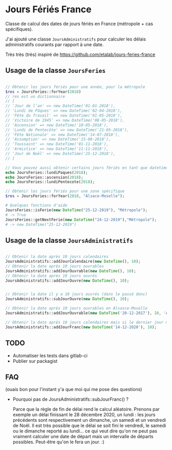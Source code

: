 # Jours Fériés France

Classe de calcul des dates de jours fériés en France (métropole + cas spécifiques).

J'ai ajouté une classe `JoursAdministratifs` pour calculer les délais administratifs courants par rapport à une date.

Très très (très) inspiré de https://github.com/etalab/jours-feries-france

## Usage de la classe `JoursFeries`

```php

// Obtenir les jours fériés pour une année, pour la métropole
$res = JoursFeries::forYear(2018)
// res est un dictionnaire
// [
// 'Jour de l’an' => new DateTime('01-01-2018'),
// 'Lundi de Pâques' => new DateTime('02-04-2018'),
// 'Fête du Travail' => new DateTime('01-05-2018'),
// 'Victoire de 1945' => new DateTime('08-05-2018'),
// 'Ascension' => new DateTime('10-05-2018'),
// 'Lundi de Pentecôte' => new DateTime('21-05-2018'),
// 'Fête Nationale' => new DateTime('14-07-2018'),
// 'Assomption' => new DateTime('15-08-2018'),
// 'Toussaint' => new DateTime('01-11-2018'),
// 'Armistice' => new DateTime('11-11-2018'),
// 'Jour de Noël' => new DateTime('25-12-2018'),
// ]

// Vous pouvez aussi obtenir certains jours fériés en tant que datetime.date
echo JoursFeries::lundiPaques(2018);
echo JoursFeries::ascension(2018);
echo JoursFeries::lundiPentecote(2018);

// Obtenir les jours fériés pour une zone spécifique
$res = JoursFeries::forYear(2018, "Alsace-Moselle");

# Quelques fonctions d'aide
JoursFeries::isFerie(new DateTime("25-12-2019"), "Métropole");
# -> True
JoursFeries::getNextFerie(new DateTime("24-12-2019"),"Métropole");
# -> new DateTime("25-12-2019")
```

## Usage de la classe `JoursAdministratifs`

```php

// Obtenir la date après 10 jours calendaires
JoursAdministratifs::addJourCalendaire(new DateTime(), 10);
// Obtenir la date après 10 jours ouvrables
JoursAdministratifs::addJourOuvrable(new DateTime(), 10);
// Obtenir la date après 10 jours ouvrés
JoursAdministratifs::addJourOuvre(new DateTime(), 10);


// Obtenir la date il y a 10 jours ouvrés (dans le passé donc)
JoursAdministratifs::subJourOuvre(new DateTime(), 10);

// Obtenir la date après 10 jours ouvrables en Alsasce-Moselle
JoursAdministratifs::addJourOuvrable(new DateTime('20-12-2017'), 10, 'Alsace-Moselle');

// Obtenir la date après 10 jours calendaires mais si le dernier jour n'est pas ouvré on renvoie le prochain jour ouvré
JoursAdministratifs::addJourFranc(new DateTime('14-12-2020'), 10);

```

## TODO

- Automatiser les tests dans gitlab-ci
- Publier sur packagist

## FAQ

(ouais bon pour l'instant y'a que moi qui me pose des questions)

- Pourquoi pas de JoursAdministratifs::subJourFranc() ?

  Parce que la règle de fin de délai rend le calcul aléatoire.
  Prenons par exemple un délai finissant le 28 décembre 2020, un lundi : les jours précédents sont respectivement un dimanche, un samedi et un vendredi de Noël. Il est très possible que le délai se soit fini le vendredi, le samedi ou le dimanche reporté au lundi... ce qui veut dire qu'on ne peut pas vraiment calculer une date de départ mais un intervalle de départs possibles. Peut-être qu'on le fera un jour. :)
